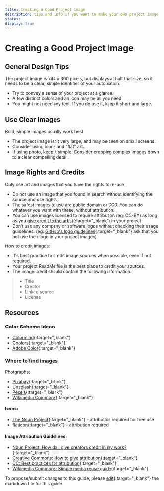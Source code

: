 ```yaml
---
title: Creating a Good Project Image
description: tips and info if you want to make your own project image
status: 
display: true
---
```


# Creating a Good Project Image


## General Design Tips
<!-- was bold \/-->
The project image is 744 x 300 pixels, but displays at half that size, so it needs to be a clear, simple identifier of your automation.

- Try to convey a sense of your project at a glance. 
- A few distinct colors and an icon may be all you need.
- You might not need any text. If you do use it, keep it short and large. 


## Use Clear Images
<!-- was bold \/-->
Bold, simple images usually work best
- The project image isn’t very large, and may be seen on small screens.
- Consider using icons and “flat” art.
- If using photo, keep it simple. Consider cropping complex images down to a clear compelling detail.


## Image Rights and Credits
<!-- was bold \/-->
Only use art and images that you have the rights to re-use
- Do not use an image that you found in search without identifying the source and use rights. 
- The safest images to use are public domain or CC0. You can do whatever you want with these, without attribution. 
- You can use images licensed to require attribution (eg: CC-BY) as long as you [give credit to the artist](https://creativecommons.org/use-remix/attribution/){:target="_blank"}  in your project
- Don’t use any company or software logos without checking their usage guidelines. (eg:  [GitHub's logo guidelines](https://github.com/logos){:target="_blank"} ask that you not use their logo in your project images)
<!-- was bold \/-->
How to credit images:
 - It's best practice to credit image sources when possible, even if not required.
 - Your project ReadMe file is the best place to credit your sources.
 - The image credit should contain the following information:
>  - Title
>  - Creator
>  - Linked source
>  - License


## Resources


### Color Scheme Ideas

<!-- #### Image Editors
 - [iPiccy](https://ipiccy.com){:target="_blank"}
 - [Canva](https://www.canva.com){:target="_blank"}
 - [GIMP](https://www.gimp.org){:target="_blank"} -->

<!-- #### Color Schemes -->
 - [Colormind](http://colormind.io){:target="_blank"}
 - [Coolors](https://coolors.co){:target="_blank"}
 - [Adobe Color](https://color.adobe.com/create/color-wheel){:target="_blank"}


### Where to find images
<!-- h4 -->
Photgraphs:
 - [Pixabay](https://pixabay.com){:target="_blank"}
 - [Unsplash](https://unsplash.com){:target="_blank"}
 - [Pexels](https://www.pexels.com){:target="_blank"}
 - [Wikimedia Commons](https://commons.wikimedia.org/wiki/Category:Images){:target="_blank"}
<!-- h4 -->
#### Icons:
 - [The Noun Project](https://thenounproject.com){:target="_blank"} - attribution required for free use
 - [flaticon](https://www.flaticon.com){:target="_blank"} - attribution required
<!-- double apostrophe -->
#### Image Attribution Guidelines:
 - [Noun Project: How do I give creators credit in my work?](https://thenounproject.zendesk.com/hc/en-us/articles/200509928-How-do-I-give-creators-credit-in-my-work-){:target="_blank"}
 - [Creative Commons: How to give attribution](https://creativecommons.org/use-remix/attribution/){:target="_blank"}
 - [CC: Best practices for attribution](https://wiki.creativecommons.org/wiki/best_practices_for_attribution){:target="_blank"}
 - [Wikimedia Commons: Simple media reuse guide](https://commons.wikimedia.org/wiki/Commons:Simple_media_reuse_guide){:target="_blank"}

To propose/submit changes to this guide, please [edit](#){:target="_blank"} the markdown file for this guide.
